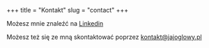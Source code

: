 +++
title = "Kontakt"
slug = "contact"
+++

Możesz mnie znaleźć na [Linkedin](https://www.linkedin.com/in/12071995/)

<!-- * [Github](https://github.com/Fraszczak) -->

<!-- * [Twitter](https://twitter.com/PPFraszczak) -->


Możesz też się ze mną skontaktować poprzez kontakt@jajoglowy.pl